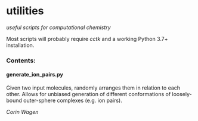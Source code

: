 # utilities
_useful scripts for computational chemistry_

Most scripts will probably require _cctk_ and a working Python 3.7+ installation.

### Contents:

#### generate_ion_pairs.py

Given two input molecules, randomly arranges them in relation to each other. Allows for unbiased generation of different conformations of loosely-bound outer-sphere complexes (e.g. ion pairs).

_Corin Wagen_
